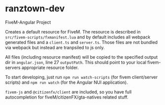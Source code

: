 # ranztown-dev
FiveM-Angular Project

Creates a default resource for FiveM.
The resource is described in `src/fivem-scripts/fxmanifest.lua` and by default includes all webpack generated files and a `client.ts` and `server.ts`. 
Those files are not bundled via webpack but instead are tranpsiled to js only.

All files (including resource manifest) will be copied to the specified output dir in `angular.json`, line 27 `outputPath`. 
This should point to your local fivem-servers appropriate resource folder.

To start developing, just run `npm run watch-scripts` (for fivem client/server scripts) and `npm run watch` (for the Angular NUI application).

`fivem-js` and `@citizenfx/client` are included, so you have full autocompletion for fiveM/citizenFX/gta-natives related stuff.
